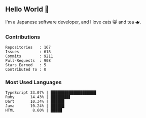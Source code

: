## Hello World 👋

I'm a Japanese software developer, and I love cats 😺 and tea 🫖.

### Contributions

    Repositories   : 167
    Issues         : 618
    Commits        : 9211
    Pull-Requests  : 908
    Stars Earned   : 5
    Contributed To : 0

### Most Used Languages

    TypeScript 33.07% | ████████████████████
    Ruby       14.43% | ████████▌
    Dart       10.34% | ██████
    Java       10.24% | ██████
    HTML        8.60% | █████
